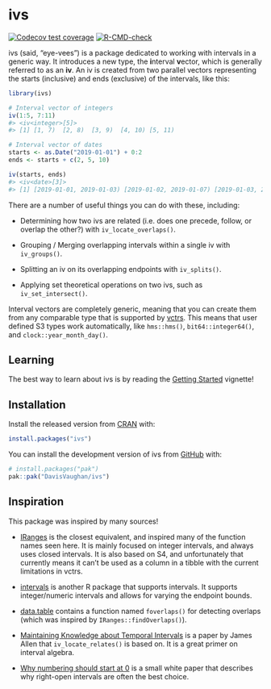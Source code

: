 
<!-- README.md is generated from README.Rmd. Please edit that file -->

# ivs

<!-- badges: start -->

[![Codecov test
coverage](https://codecov.io/gh/DavisVaughan/ivs/branch/main/graph/badge.svg)](https://app.codecov.io/gh/DavisVaughan/ivs?branch=main)
[![R-CMD-check](https://github.com/DavisVaughan/ivs/actions/workflows/R-CMD-check.yaml/badge.svg)](https://github.com/DavisVaughan/ivs/actions/workflows/R-CMD-check.yaml)

<!-- badges: end -->

ivs (said, “eye-vees”) is a package dedicated to working with intervals
in a generic way. It introduces a new type, the **i**nterval **v**ector,
which is generally referred to as an **iv**. An iv is created from two
parallel vectors representing the starts (inclusive) and ends
(exclusive) of the intervals, like this:

``` r
library(ivs)

# Interval vector of integers
iv(1:5, 7:11)
#> <iv<integer>[5]>
#> [1] [1, 7)  [2, 8)  [3, 9)  [4, 10) [5, 11)

# Interval vector of dates
starts <- as.Date("2019-01-01") + 0:2
ends <- starts + c(2, 5, 10)

iv(starts, ends)
#> <iv<date>[3]>
#> [1] [2019-01-01, 2019-01-03) [2019-01-02, 2019-01-07) [2019-01-03, 2019-01-13)
```

There are a number of useful things you can do with these, including:

- Determining how two ivs are related (i.e. does one precede, follow, or
  overlap the other?) with `iv_locate_overlaps()`.

- Grouping / Merging overlapping intervals within a single iv with
  `iv_groups()`.

- Splitting an iv on its overlapping endpoints with `iv_splits()`.

- Applying set theoretical operations on two ivs, such as
  `iv_set_intersect()`.

Interval vectors are completely generic, meaning that you can create
them from any comparable type that is supported by
[vctrs](https://vctrs.r-lib.org). This means that user defined S3 types
work automatically, like `hms::hms()`, `bit64::integer64()`, and
`clock::year_month_day()`.

## Learning

The best way to learn about ivs is by reading the [Getting
Started](https://davisvaughan.github.io/ivs/articles/ivs.html) vignette!

## Installation

Install the released version from [CRAN](https://CRAN.R-project.org)
with:

``` r
install.packages("ivs")
```

You can install the development version of ivs from
[GitHub](https://github.com/) with:

``` r
# install.packages("pak")
pak::pak("DavisVaughan/ivs")
```

## Inspiration

This package was inspired by many sources!

- [IRanges](https://github.com/Bioconductor/IRanges) is the closest
  equivalent, and inspired many of the function names seen here. It is
  mainly focused on integer intervals, and always uses closed intervals.
  It is also based on S4, and unfortunately that currently means it
  can’t be used as a column in a tibble with the current limitations in
  vctrs.

- [intervals](https://github.com/edzer/intervals) is another R package
  that supports intervals. It supports integer/numeric intervals and
  allows for varying the endpoint bounds.

- [data.table](https://github.com/Rdatatable/data.table) contains a
  function named `foverlaps()` for detecting overlaps (which was
  inspired by `IRanges::findOverlaps()`).

- [Maintaining Knowledge about Temporal
  Intervals](https://cse.unl.edu/~choueiry/Documents/Allen-CACM1983.pdf)
  is a paper by James Allen that `iv_locate_relates()` is based on. It
  is a great primer on interval algebra.

- [Why numbering should start at
  0](https://www.cs.utexas.edu/users/EWD/transcriptions/EWD08xx/EWD831.html)
  is a small white paper that describes why right-open intervals are
  often the best choice.
